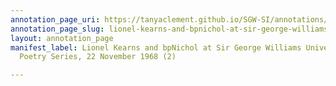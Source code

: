 ```yaml
---
annotation_page_uri: https://tanyaclement.github.io/SGW-SI/annotations/lionel-kearns-and-bpnichol-at-sir-george-williams-university-the-poetry-series-22-november-1968-2--canvas-1-audience.json
annotation_page_slug: lionel-kearns-and-bpnichol-at-sir-george-williams-university-the-poetry-series-22-november-1968-2--canvas-1-audience
layout: annotation_page
manifest_label: Lionel Kearns and bpNichol at Sir George Williams University, The
  Poetry Series, 22 November 1968 (2)

---
```

